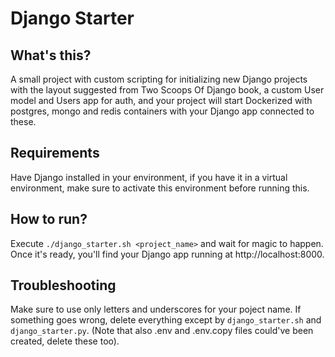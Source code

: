 # Django Starter
## What's this?
A small project with custom scripting for initializing new Django projects with the layout suggested from Two Scoops Of Django book, a custom User model and Users app for auth, and your project will start Dockerized with postgres, mongo and redis containers with your Django app connected to these.

## Requirements
Have Django installed in your environment, if you have it in a virtual environment, make sure to activate this environment before running this.

## How to run?
Execute `./django_starter.sh <project_name>` and wait for magic to happen. Once it's ready, you'll find your Django app running at http://localhost:8000.

## Troubleshooting
Make sure to use only letters and underscores for your poject name.
If something goes wrong, delete everything except by `django_starter.sh` and `django_starter.py`. (Note that also .env and .env.copy files could've been created, delete these too).
